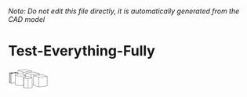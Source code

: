 ###### Note: Do not edit this file directly, it is automatically generated from the CAD model

# Test-Everything-Fully

![](/project.svg)



 

